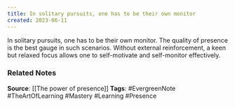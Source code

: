 ```yaml
---
title: In solitary pursuits, one has to be their own monitor
created: 2023-06-11
---
```


In solitary pursuits, one has to be their own monitor. The quality of presence is the best gauge in such scenarios. Without external reinforcement, a keen but relaxed focus allows one to self-motivate and self-monitor effectively.

### Related Notes
**Source**: [[The power of presence]]
**Tags**: #EvergreenNote #TheArtOfLearning #Mastery #Learning #Presence 

